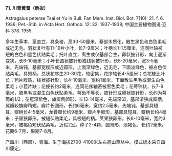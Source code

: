 **71. 川青黄耆（新拟）**

Astragalus peterae Tsai et Yu in Bull. Fan Mem. Inst. Biol. Bot. 7(10): 21. f. 6. 1936; Pet.-Stib. in Acta Hort. Gothob. 12: 32. 1937-1938; 中国主要植物图说·豆科 378. 1955.

多年生草本，茎直立，具条棱，高30-50厘米，基部木质化，散生黑色和白色柔毛或近无毛。羽状复叶有11-19片小叶，长7-9厘米；叶柄长1-1.5厘米，连同叶轴被短的白色和黑色伏贴柔毛；托叶直立，离生或仅基部合生，卵状披针形，向上逐渐变狭，长6-10毫米；小叶长圆状披针形或线状披针形，长8-20毫米，宽3-5毫米，先端钝，基部宽楔形或近圆形，上面深绿色，近无毛，下面淡绿色，被白色伏贴柔毛，具短柄。总状花序生20-30花，较密集，花序轴长4-5厘米；总花梗比叶长；苞片膜质，线状披针形，长4-10毫米，宽约1毫米，下面散生黑毛或混生白色柔毛；小苞片缺；花梗长约2毫米，连同花序轴密被黑色柔毛；花萼钟状，长7-9毫米，被黑毛或混生白色伏贴柔毛，萼齿不等长，披针形或卵状披针形，长约为萼筒的1/2；花冠深紫色，旗瓣倒卵形，长13-14毫米，先端深凹，基部渐狭成瓣柄，翼瓣较旗瓣稍短，瓣片长圆形，长约6毫米，宽约2.5毫米，先端钝，基部具短耳，瓣柄长4-5毫米，龙骨瓣长约9毫米，瓣片半卵形，基部具短耳，瓣柄长约4毫米；子房狭卵形，被短伏贴柔毛，具极短的柄。荚果狭卵形，长8-10毫米，宽约3毫米，被褐色短伏贴柔毛，近假2室。种子2-4颗，圆肾形，淡褐色，长约2毫米。花期6-7月，果期7-8月。

产四川（西部）、青海。生于海拔2700-4100米左右高山草丛中。模式标本采自四川康定。
